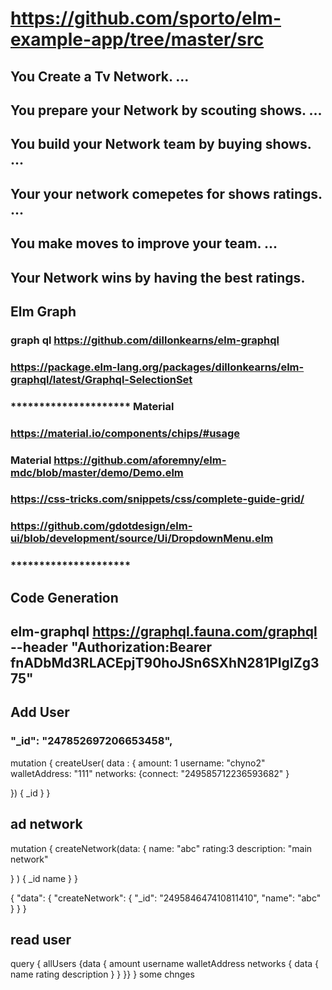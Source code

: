 # https://github.com/sporto/elm-example-app/tree/master/src

## You Create a Tv Network. ...
## You prepare your Network by scouting shows. ...
## You build your Network team by buying shows. ...
## Your your network  comepetes for shows ratings. ...
## You make moves to improve your team. ...
##  Your Network wins by having the best ratings.

## Elm Graph
### graph ql https://github.com/dillonkearns/elm-graphql
### https://package.elm-lang.org/packages/dillonkearns/elm-graphql/latest/Graphql-SelectionSet

###  ********************* Material
### https://material.io/components/chips/#usage
### Material https://github.com/aforemny/elm-mdc/blob/master/demo/Demo.elm
### https://css-tricks.com/snippets/css/complete-guide-grid/
### https://github.com/gdotdesign/elm-ui/blob/development/source/Ui/DropdownMenu.elm

###  ********************* 

## Code Generation
## elm-graphql https://graphql.fauna.com/graphql --header "Authorization:Bearer fnADbMd3RLACEpjT90hoJSn6SXhN281PIgIZg375"

## Add User
### "_id": "247852697206653458",
mutation {
  createUser( data : {
     amount: 1
     username: "chyno2"
     walletAddress: "111"
     networks: {connect: "249585712236593682" }
     
  })
  {
    _id
  }
}

## ad network
mutation {
  createNetwork(data: {
    name: "abc"
    rating:3
    description: "main network"
  
  }
  )
  {
    _id
    name
  }
}

{
  "data": {
    "createNetwork": {
      "_id": "249584647410811410",
      "name": "abc"
    }
  }
}


## read user
query {
  allUsers {data 
  {
    amount
    username
    walletAddress
    networks 
    {
      data  {
        name
        rating
        description
      }
    }
  }}
}
some chnges


